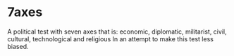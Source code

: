 # 7axes
A political test with seven axes that is: economic, diplomatic, militarist, civil, cultural, technological and religious
In an attempt to make this test less biased.
